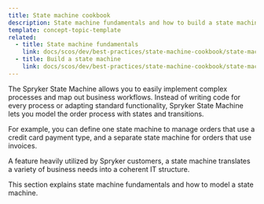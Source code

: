 ```yaml
---
title: State machine cookbook
description: State machine fundamentals and how to build a state machine
template: concept-topic-template
related:
  - title: State machine fundamentals
    link: docs/scos/dev/best-practices/state-machine-cookbook/state-machine-cookbook-state-machine-fundamentals.html
  - title: Build a state machine
    link: docs/scos/dev/best-practices/state-machine-cookbook/state-machine-cookbook-build-a-state-machine.html
---
```


The Spryker State Machine allows you to easily implement complex processes and map out business workflows. Instead of writing code for every process or adapting standard functionality, Spryker State Machine lets you model the order process with states and transitions.

For example, you can define one state machine to manage orders that use a credit card payment type, and a separate state machine for orders that use invoices. 

A feature heavily utilized by Spryker customers, a state machine translates a variety of business needs into a coherent IT structure.

This section explains state machine fundamentals and how to model a state machine. 
